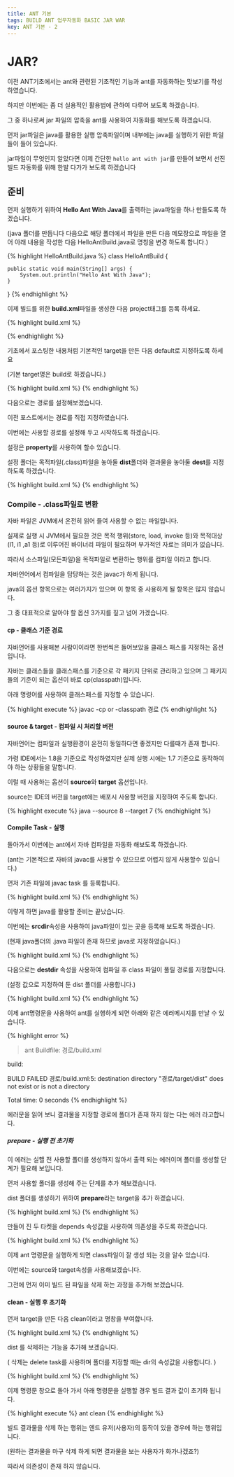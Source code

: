 ```yaml
---
title: ANT 기본
tags: BUILD ANT 업무자동화 BASIC JAR WAR
key: ANT 기본 - 2
---
```


# JAR?

이전 ANT기초에서는 ant와 관련된 기초적인 기능과 ant를 자동화하는 맛보기를 작성하였습니다.

하지만 이번에는 좀 더 실용적인 활용법에 관하여 다루어 보도록 하겠습니다.

그 중 하나로써 jar 파일의 압축을 ant를 사용하여 자동화를 해보도록 하겠습니다.

먼저 jar파일은 java를 활용한 실행 압축파일이며 내부에는 java를 실행하기 위한 파일들이 들어 있습니다.

jar파일이 무엇인지 알았다면 이제 간단한 `hello ant with jar`를 만들어 보면서 선진 빌드 자동화를 위해 한발 다가가 보도록 하겠습니다

## 준비

먼저 실행하기 위하여 **Hello Ant With Java**를 출력하는 java파일을 하나 만들도록 하겠습니다.

(java 폴더를 만듭니다 다음으로 해당 폴더에서 파일을 만든 다음 메모장으로 파일을 열어 아래 내용을 작성한 다음 HelloAntBuild.java로 명칭을 변경 하도록 합니다.)

{% highlight HelloAntBuild.java %}
class HelloAntBuild {

    public static void main(String[] args) {
        System.out.println("Hello Ant With Java");
    }
}
{% endhighlight %}

이제 빌드를 위한 **build.xml**파일을 생성한 다음 project태그를 등록 하세요.

{% highlight build.xml %}
<project>

</project>
{% endhighlight %}

기초에서 포스팅한 내용처럼 기본적인 target을 만든 다음 default로 지정하도록 하세요

(기본 target명은 build로 하겠습니다.)

{% highlight build.xml %}
<project default="build">
    <target name="build">
    </target>
</project>
{% endhighlight %}

다음으로는 경로를 설정해보겠습니다.

이전 포스트에서는 경로를 직접 지정하였습니다.

이번에는 사용할 경로를 설정해 두고 시작하도록 하겠습니다.

설정은 **property**를 사용하여 할수 있습니다.

설정 폴더는 목적파일(.class)파일을 놓아둘 **dist**폴더와 결과물을 놓아둘 **dest**를 지정하도록 하겠습니다.

{% highlight build.xml %}
<project default="build">
    <property name="dist" value="target/dist"/>
    <property name="dest" value="target/dest"/>
    <target name="build">
    </target>
</project>
{% endhighlight %}

### Compile - .class파일로 변환

자바 파일은 JVM에서 온전히 읽어 들여 사용할 수 없는 파일입니다.

실제로 실행 시 JVM에서 필요한 것은 목적 행위(store, load, invoke 등)와 목적대상(l1, i1 ,a1 등)로 이루어진 바이너리 파일이 필요하며 부가적인 자료는 의미가 없습니다.

따라서 소스파일(모든파일)을 목적파일로 변환하는 행위를 컴파일 이라고 합니다.

자바언어에서 컴파일을 담당하는 것은 javac가 하게 됩니다.

java의 옵션 항목으로는 여러가지가 있으며 이 항목 중 사용하게 될 항목은 많지 않습니다.

그 중 대표적으로 알아야 할 옵션 3가지를 짚고 넘어 가겠습니다.

#### cp - 클래스 기준 경로

자바언어를 사용해본 사람이이라면 한번씩은 들어보았을 클래스 패스를 지정하는 옵션입니다.

자바는 클래스들을 클래스패스를 기준으로 각 패키지 단위로 관리하고 있으며 그 패키지들의 기준이 되는 옵션이 바로 cp(classpath)입니다.

아래 명령어를 사용하여 클래스패스를 지정할 수 있습니다.

{% highlight execute %}
javac -cp or -classpath 경로
{% endhighlight %}

#### source & target - 컴파일 시 처리할 버전

자바언어는 컴파일과 실행환경이 온전히 동일하다면 좋겠지만 다를때가 존재 합니다.

가령 IDE에서는 1.8을 기준으로 작성하였지만 실제 실행 시에는 1.7 기준으로 동작하여야 하는 상황들을 말합니다.

이럴 때 사용하는 옵션이 **source**와 **target** 옵션입니다.

source는 IDE의 버전을 target에는 배포시 사용할 버전을 지정하여 주도록 합니다.

{% highlight execute %}
java --source 8 --target 7
{% endhighlight %}

#### Compile Task - 실행

돌아가서 이번에는 ant에서 자바 컴파일을 자동화 해보도록 하겠습니다.

(ant는 기본적으로 자바의 javac를 사용할 수 있으므로 어렵지 않게 사용할수 있습니다.)

먼저 기존 파일에 javac task 를 등록합니다.

{% highlight build.xml %}
<project default="build">
    <property name="dist" value="target/dist"/>
    <property name="dest" value="target/dest"/>
    <target name="build">
        <javac />
    </target>
</project>
{% endhighlight %}

이렇게 하면 java를 활용할 준비는 끝났습니다.

이번에는 **srcdir**속성을 사용하여 java파일이 있는 곳을 등록해 보도록 하겠습니다.

(현재 java폴더의 .java 파일이 존재 하므로 java로 지정하였습니다.)

{% highlight build.xml %}
<project default="build">
    <property name="dist" value="target/dist"/>
    <property name="dest" value="target/dest"/>
    <target name="build">
        <javac srcdir="java"/>
    </target>
</project>
{% endhighlight %}

다음으로는 **destdir** 속성을 사용하여 컴파일 후 class 파일이 풀릴 경로를 지정합니다.

(설정 값으로 지정하여 둔 dist 폴더를 사용합니다.)

{% highlight build.xml %}
<project default="build">
    <property name="dist" value="target/dist"/>
    <property name="dest" value="target/dest"/>
    <target name="build">
        <javac srcdir="java" destdir="${dist}"/>
    </target>
</project>
{% endhighlight %}

이제 ant명령문을 사용하여 ant를 실행하게 되면 아래와 같은 에러메시지를 만날 수 있습니다.

{% highlight error %}
> ant
Buildfile: 경로/build.xml

build:

BUILD FAILED
경로/build.xml:5: destination directory "경로/target/dist" does not exist or is not a directory

Total time: 0 seconds
{% endhighlight %}

에러문을 읽어 보니 결과물을 지정할 경로에 폴더가 존재 하지 않는 다는 에러 라고합니다.

##### prepare - 실행 전 초기화

이 에러는 실핼 전 사용할 폴더를 생성하지 않아서 출력 되는 에러이며 폴더를 생성할 단계가 필요해 보입니다.

먼저 사용할 폴더를 생성해 주는 단계를 추가 해보겠습니다.

dist 폴더를 생성하기 위하여 **prepare**라는 target을 추가 하겠습니다.

{% highlight build.xml %}
<project default="build">
    <property name="dist" value="target/dist"/>
    <property name="dest" value="target/dest"/>
    <target name="build">
        <javac srcdir="java" destdir="${dist}"/>
    </target>
    <target name="prepare">
        <mkdir dir="${dist}"/>
    </target>
</project>
{% endhighlight %}

만들어 진 두 타켓을 depends 속성값을 사용하여 의존성을 주도록 하겠습니다.

{% highlight build.xml %}
<project default="build">
    <property name="dist" value="target/dist"/>
    <property name="dest" value="target/dest"/>
    <target name="build" depends="prepare">
        <javac srcdir="java" destdir="${dist}"/>
    </target>
    <target name="prepare">
        <mkdir dir="${dist}"/>
    </target>
</project>
{% endhighlight %}

이제 ant 명령문을 실행하게 되면 class파일이 잘 생성 되는 것을 알수 있습니다.

이번에는 source와 target속성을 사용해보겠습니다.

그전에 먼저 이미 빌드 된 파일을 삭제 하는 과정을 추가해 보겠습니다.

#### clean - 실행 후 초기화

먼저 target을 만든 다음 clean이라고 명창을 부여합니다.

{% highlight build.xml %}
<project default="build">
    <property name="dist" value="target/dist"/>
    <property name="dest" value="target/dest"/>
    <target name="build" depends="prepare">
        <javac srcdir="java" destdir="${dist}"/>
    </target>
    <target name="prepare">
        <mkdir dir="${dist}"/>
    </target>
    <target name="clean">
    </target>
</project>
{% endhighlight %}

dist 를 삭제하는 기능을 추가해 보겠습니다.

( 삭제는 delete task를 사용하며 폴더를 지정할 때는 dir의 속성값을 사용합니다. )

{% highlight build.xml %}
<project default="build">
    <property name="dist" value="target/dist"/>
    <property name="dest" value="target/dest"/>
    <target name="build" depends="prepare">
        <javac srcdir="java" destdir="${dist}"/>
    </target>
    <target name="prepare">
        <mkdir dir="${dist}"/>
    </target>
    <target name="clean">
        <delete dir="${dist}">
    </target>
</project>
{% endhighlight %}

이제 명령문 창으로 돌아 가서 아래 명령문을 실행할 경우 빌드 결과 값이 초기화 됩니다.

{% highlight execute %}
ant clean
{% endhighlight %}

빌드 결과물을 삭제 하는 행위는 엔드 유저(사용자)의 동작이 있을 경우에 하는 행위입니다.

(원하는 결과물을 마구 삭제 하게 되면 결과물을 보는 사용자가 화가나겠죠?)

따라서 의존성이 존재 하지 않습니다.

